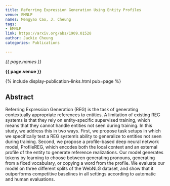 ```yaml
---
title: Referring Expression Generation Using Entity Profiles
venue: EMNLP
names: Mengyao Cao, J. Cheung
tags:
- EMNLP
link: https://arxiv.org/abs/1909.01528
author: Jackie Cheung
categories: Publications

---
```


*{{ page.names }}*

**{{ page.venue }}**

{% include display-publication-links.html pub=page %}

## Abstract

Referring Expression Generation (REG) is the task of generating contextually appropriate references to entities. A limitation of existing REG systems is that they rely on entity-specific supervised training, which means that they cannot handle entities not seen during training. In this study, we address this in two ways. First, we propose task setups in which we specifically test a REG system’s ability to generalize to entities not seen during training. Second, we propose a profile-based deep neural network model, ProfileREG, which encodes both the local context and an external profile of the entity to generate reference realizations. Our model generates tokens by learning to choose between generating pronouns, generating from a fixed vocabulary, or copying a word from the profile. We evaluate our model on three different splits of the WebNLG dataset, and show that it outperforms competitive baselines in all settings according to automatic and human evaluations.